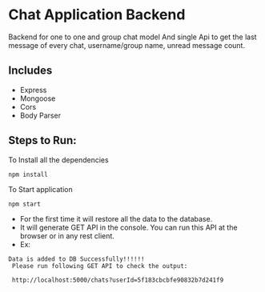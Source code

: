 # Chat Application Backend

Backend for one to one and group chat model And single Api to get the last message of every chat, username/group name, unread message count.

## Includes

- Express
- Mongoose
- Cors
- Body Parser

## Steps to Run: 

To Install all the dependencies
```
npm install 
```

To Start application
```
npm start
```
- For the first time it will restore all the data to the database.
- It will generate GET API in the console. You can run this API at the browser or in any rest client.
- Ex: 

```
Data is added to DB Successfully!!!!!!
 Please run following GET API to check the output:
 
 http://localhost:5000/chats?userId=5f183cbcbfe90832b7d241f9
 ```



